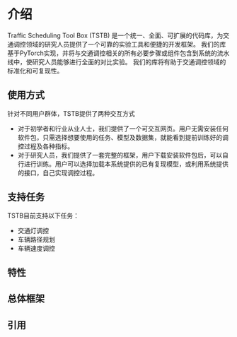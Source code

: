 # 介绍

Traffic Scheduling Tool Box (TSTB) 是一个统一、全面、可扩展的代码库，为交通调控领域的研究人员提供了一个可靠的实验工具和便捷的开发框架。 我们的库基于PyTorch实现，并将与交通调控相关的所有必要步骤或组件包含到系统的流水线中，使研究人员能够进行全面的对比实验。 我们的库将有助于交通调控领域的标准化和可复现性。



## 使用方式

针对不同用户群体，TSTB提供了两种交互方式

- 对于初学者和行业从业人士，我们提供了一个可交互网页。用户无需安装任何软件包，只需选择想要使用的任务、模型及数据集，就能看到提前训练好的调控过程及各种指标。
- 对于研究人员，我们提供了一套完整的框架，用户下载安装软件包后，可以自行进行训练。用户可以选择加载本系统提供的已有复现模型，或利用系统提供的接口，自己实现调控过程。



## 支持任务

TSTB目前支持以下任务：

- 交通灯调控
- 车辆路径规划
- 车辆速度调控



## 特性



## 总体框架



## 引用





